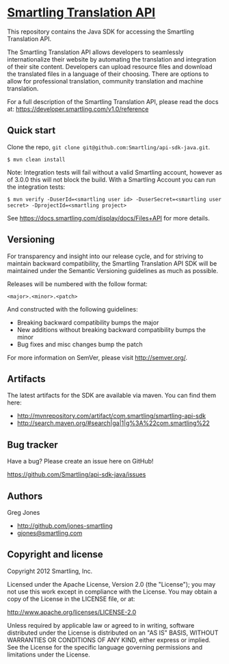 [Smartling Translation API](http://docs.smartling.com)
=================

This repository contains the Java SDK for accessing the Smartling Translation API.

The Smartling Translation API allows developers to seamlessly internationalize their website by automating the translation and integration of their site content.
Developers can upload resource files and download the translated files in a language of their choosing. There are options to allow for professional translation, community translation and machine translation.

For a full description of the Smartling Translation API, please read the docs at: https://developer.smartling.com/v1.0/reference


Quick start
-----------

Clone the repo, `git clone git@github.com:Smartling/api-sdk-java.git`.

```
$ mvn clean install
```

Note: Integration tests will fail without a valid Smartling account, however as of 3.0.0 this will not block the build.  With a Smartling Account you can run the integration tests:

```
$ mvn verify -DuserId=<smartling user id> -DuserSecret=<smartling user secret> -DprojectId=<smartling project>
```

See https://docs.smartling.com/display/docs/Files+API for more details.


Versioning
----------

For transparency and insight into our release cycle, and for striving to maintain backward compatibility, the Smartling Translation API SDK will be maintained under the Semantic Versioning guidelines as much as possible.

Releases will be numbered with the follow format:

`<major>.<minor>.<patch>`

And constructed with the following guidelines:

* Breaking backward compatibility bumps the major
* New additions without breaking backward compatibility bumps the minor
* Bug fixes and misc changes bump the patch

For more information on SemVer, please visit http://semver.org/.


Artifacts
---------

The latest artifacts for the SDK are available via maven. You can find them here:

* http://mvnrepository.com/artifact/com.smartling/smartling-api-sdk
* http://search.maven.org/#search|ga|1|g%3A%22com.smartling%22


Bug tracker
-----------

Have a bug? Please create an issue here on GitHub!

https://github.com/Smartling/api-sdk-java/issues


Authors
-------

Greg Jones

* http://github.com/jones-smartling
* gjones@smartling.com


Copyright and license
---------------------

Copyright 2012 Smartling, Inc.

Licensed under the Apache License, Version 2.0 (the "License");
you may not use this work except in compliance with the License.
You may obtain a copy of the License in the LICENSE file, or at:

   http://www.apache.org/licenses/LICENSE-2.0

Unless required by applicable law or agreed to in writing, software
distributed under the License is distributed on an "AS IS" BASIS,
WITHOUT WARRANTIES OR CONDITIONS OF ANY KIND, either express or implied.
See the License for the specific language governing permissions and
limitations under the License.
